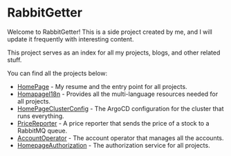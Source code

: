 # RabbitGetter

Welcome to RabbitGetter! This is a side project created by me, and I will update it frequently with interesting content.

This project serves as an index for all my projects, blogs, and other related stuff.

You can find all the projects below:

- [HomePage](https://github.com/meowalien/homepage) - My resume and the entry point for all projects.
- [HomapageI18n](https://github.com/meowalien/homapage-i18n) - Provides all the multi-language resources needed for all projects.
- [HomePageClusterConfig](https://github.com/meowalien/homepage-cluster-config) - The ArgoCD configuration for the cluster that runs everything.
- [PriceReporter](https://github.com/meowalien/price-reporter) - A price reporter that sends the price of a stock to a RabbitMQ queue.
- [AccountOperator](https://github.com/meowalien/account-operator) - The account operator that manages all the accounts.
- [HomepageAuthorization](https://github.com/meowalien/homepage-authorization) - The authorization service for all projects.